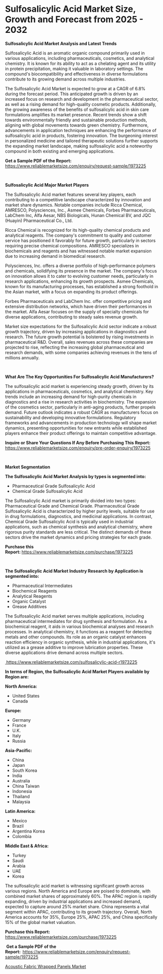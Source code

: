 <p><h1>Sulfosalicylic Acid Market Size, Growth and Forecast from 2025 - 2032</h1></p><p><strong>Sulfosalicylic Acid Market Analysis and Latest Trends</strong></p>
<p><p>Sulfosalicylic Acid is an aromatic organic compound primarily used in various applications, including pharmaceuticals, cosmetics, and analytical chemistry. It is known for its ability to act as a chelating agent and its utility in protein precipitation, making it valuable in laboratory settings. The compound's biocompatibility and effectiveness in diverse formulations contribute to its growing demand across multiple industries.</p><p>The Sulfosalicylic Acid Market is expected to grow at a CAGR of 6.8% during the forecast period. This anticipated growth is driven by an increased focus on research and development in the pharmaceutical sector, as well as a rising demand for high-quality cosmetic products. Additionally, the growing awareness of the benefits of sulfosalicylic acid in skin care formulations amplifies its market presence. Recent trends show a shift towards environmentally friendly and sustainable production methods, aligning with global movements towards green chemistry. Furthermore, advancements in application techniques are enhancing the performance of sulfosalicylic acid in products, fostering innovation. The burgeoning interest in personalized medicine and tailored therapeutic solutions further supports the expanding market landscape, making sulfosalicylic acid a noteworthy compound in both existing and emerging applications.</p></p>
<p><strong>Get a Sample PDF of the Report:&nbsp;</strong> <a href="https://www.reliablemarketsize.com/enquiry/request-sample/1973225?utm_campaign=2479&utm_medium=2&utm_source=Github&utm_content=ia&utm_term=01042025&utm_id=sulfosalicylic-acid">https://www.reliablemarketsize.com/enquiry/request-sample/1973225</a></p>
<p>&nbsp;</p>
<p><strong>Sulfosalicylic Acid Major Market Players</strong></p>
<p><p>The Sulfosalicylic Acid market features several key players, each contributing to a competitive landscape characterized by innovation and market share dynamics. Notable companies include Ricca Chemical, AMRESCO, Polysciences, Inc., Asmee Chemicals, Forbes Pharmaceuticals, LabChem Inc, Alfa Aesar, NBS Biologicals, Hunan Chemical BV, and JQC (Huayin) Pharmaceutical Co., Ltd.</p><p>Ricca Chemical is recognized for its high-quality chemical products and analytical reagents. The company's commitment to quality and customer service has positioned it favorably for future growth, particularly in sectors requiring precise chemical compositions. AMRESCO specializes in biochemicals and reagents and has witnessed notable market expansion due to increasing demand in biomedical research.</p><p>Polysciences, Inc. offers a diverse portfolio of high-performance polymers and chemicals, solidifying its presence in the market. The company's focus on innovation allows it to cater to evolving customer needs, particularly in research applications, enhancing its growth prospects. Asmee Chemicals, known for its manufacturing processes, has established a strong foothold in the Asian market, with a focus on expanding its product offerings.</p><p>Forbes Pharmaceuticals and LabChem Inc. offer competitive pricing and extensive distribution networks, which have driven their performances in the market. Alfa Aesar focuses on the supply of specialty chemicals for diverse applications, contributing to steady sales revenue growth.</p><p>Market size expectations for the Sulfosalicylic Acid sector indicate a robust growth trajectory, driven by increasing applications in diagnostics and research. The future growth potential is bolstered by rising investments in pharmaceutical R&D. Overall, sales revenues across these companies are projected to rise, reflecting the increasing global pharmaceutical and research demands, with some companies achieving revenues in the tens of millions annually.</p></p>
<p>&nbsp;</p>
<p><strong>What Are The Key Opportunities For Sulfosalicylic Acid Manufacturers?</strong></p>
<p><p>The sulfosalicylic acid market is experiencing steady growth, driven by its applications in pharmaceuticals, cosmetics, and analytical chemistry. Key trends include an increasing demand for high-purity chemicals in diagnostics and a rise in research activities in biochemistry. The expansion of the cosmetics sector, particularly in anti-aging products, further propels demand. Future outlook indicates a robust CAGR as manufacturers focus on sustainability and developing innovative formulations. Regulatory frameworks and advancements in production technology will shape market dynamics, presenting opportunities for new entrants while established players enhance their product offerings to maintain competitive advantage.</p></p>
<p><strong>Inquire or Share Your Questions If Any Before Purchasing This Report:</strong> <a href="https://www.reliablemarketsize.com/enquiry/pre-order-enquiry/1973225?utm_campaign=2479&utm_medium=2&utm_source=Github&utm_content=ia&utm_term=01042025&utm_id=sulfosalicylic-acid">https://www.reliablemarketsize.com/enquiry/pre-order-enquiry/1973225</a></p>
<p>&nbsp;</p>
<p><strong>Market Segmentation</strong></p>
<p><strong>The Sulfosalicylic Acid Market Analysis by types is segmented into:</strong></p>
<p><ul><li>Pharmaceutical Grade Sulfosalicylic Acid</li><li>Chemical Grade Sulfosalicylic Acid</li></ul></p>
<p><p>The Sulfosalicylic Acid market is primarily divided into two types: Pharmaceutical Grade and Chemical Grade. Pharmaceutical Grade Sulfosalicylic Acid is characterized by higher purity levels, suitable for use in drug formulations, diagnostics, and medicinal applications. In contrast, Chemical Grade Sulfosalicylic Acid is typically used in industrial applications, such as chemical synthesis and analytical chemistry, where rigorous purity standards are less critical. The distinct demands of these sectors drive the market dynamics and pricing strategies for each grade.</p></p>
<p><strong>Purchase this Report:&nbsp;</strong><a href="https://www.reliablemarketsize.com/purchase/1973225?utm_campaign=2479&utm_medium=2&utm_source=Github&utm_content=ia&utm_term=01042025&utm_id=sulfosalicylic-acid">https://www.reliablemarketsize.com/purchase/1973225</a></p>
<p>&nbsp;</p>
<p><strong>The Sulfosalicylic Acid Market Industry Research by Application is segmented into:</strong></p>
<p><ul><li>Pharmaceutical Intermediates</li><li>Biochemical Reagents</li><li>Analytical Reagents</li><li>Organic Catalyst</li><li>Grease Additives</li></ul></p>
<p><p>The Sulfosalicylic Acid market serves multiple applications, including pharmaceutical intermediates for drug synthesis and formulation. As a biochemical reagent, it aids in various biochemical analyses and research processes. In analytical chemistry, it functions as a reagent for detecting metals and other compounds. Its role as an organic catalyst enhances reaction efficiency in organic synthesis, while in industrial applications, it's utilized as a grease additive to improve lubrication properties. These diverse applications drive demand across multiple sectors.</p></p>
<p><a href="https://www.reliablemarketsize.com/sulfosalicylic-acid-r1973225?utm_campaign=2479&utm_medium=2&utm_source=Github&utm_content=ia&utm_term=01042025&utm_id=sulfosalicylic-acid">&nbsp;https://www.reliablemarketsize.com/sulfosalicylic-acid-r1973225</a></p>
<p><strong>In terms of Region, the Sulfosalicylic Acid Market Players available by Region are:</strong></p>
<p>
    <p> <strong> North America: </strong>
        <ul>
            <li>United States</li>
            <li>Canada</li>
        </ul>
        </p> 
    <p> <strong> Europe: </strong>
        <ul>
            <li>Germany</li>
            <li>France</li>
            <li>U.K.</li>
            <li>Italy</li>
            <li>Russia</li>
        </ul>
        </p> 
    <p> <strong> Asia-Pacific: </strong>
        <ul>
            <li>China</li>
            <li>Japan</li>
            <li>South Korea</li>
            <li>India</li>
            <li>Australia</li>
            <li>China Taiwan</li>
            <li>Indonesia</li>
            <li>Thailand</li>
            <li>Malaysia</li>
        </ul>
        </p> 
    <p> <strong> Latin America: </strong>
        <ul>
            <li>Mexico</li>
            <li>Brazil</li>
            <li>Argentina Korea</li>
            <li>Colombia</li>
        </ul>
        </p> 
    <p> <strong> Middle East & Africa: </strong>
        <ul>
            <li>Turkey</li>
            <li>Saudi</li>
            <li>Arabia</li>
            <li>UAE</li>
            <li>Korea</li>
        </ul>
    </p>
    </p>
<p><p>The sulfosalicylic acid market is witnessing significant growth across various regions. North America and Europe are poised to dominate, with combined market shares of approximately 60%. The APAC region is rapidly expanding, driven by industrial applications and increased demand, expected to capture around 25% market share. China represents a vital segment within APAC, contributing to its growth trajectory. Overall, North America accounts for 35%, Europe 25%, APAC 25%, and China specifically 15% of the global market valuation.</p></p>
<p><strong>Purchase this Report: </strong><a href="https://www.reliablemarketsize.com/purchase/1973225?utm_campaign=2479&utm_medium=2&utm_source=Github&utm_content=ia&utm_term=01042025&utm_id=sulfosalicylic-acid">https://www.reliablemarketsize.com/purchase/1973225</a></p>
<p>&nbsp;<strong>Get a Sample PDF of the Report:&nbsp;&nbsp;</strong><a href="https://www.reliablemarketsize.com/enquiry/request-sample/1973225?utm_campaign=2479&utm_medium=2&utm_source=Github&utm_content=ia&utm_term=01042025&utm_id=sulfosalicylic-acid">https://www.reliablemarketsize.com/enquiry/request-sample/1973225</a></p>
<p><strong></strong></p>
<p><p><a href="https://github.com/oslieselotte2192/Market-Research-Report-List-1/blob/main/acoustic-fabric-wrapped-panels-market.md?utm_campaign=2479&utm_medium=2&utm_source=Github&utm_content=ia&utm_term=01042025&utm_id=sulfosalicylic-acid">Acoustic Fabric Wrapped Panels Market</a></p></p>
